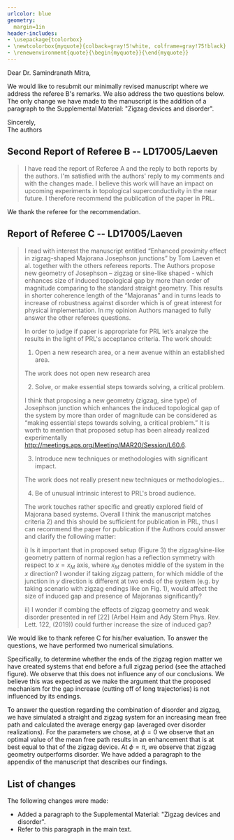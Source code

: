 ```yaml
---
urlcolor: blue
geometry:
  margin=1in
header-includes:
- \usepackage{tcolorbox}
- \newtcolorbox{myquote}{colback=gray!5!white, colframe=gray!75!black}
- \renewenvironment{quote}{\begin{myquote}}{\end{myquote}}
---
```


Dear Dr. Samindranath Mitra,

We would like to resubmit our minimally revised manuscript where we address the referee B's remarks.
We also address the two questions below.
The only change we have made to the manuscript is the addition of a paragraph to the Supplemental Material: "Zigzag devices and disorder".

Sincerely,  
The authors

## Second Report of Referee B -- LD17005/Laeven

> I have read the report of Referee A and the reply to both reports by the authors. I'm satisfied with the authors' reply to my comments and with the changes made. I believe this work will have an impact on upcoming experiments in topological superconductivity in the near future. I therefore recommend the publication of the paper in PRL.

We thank the referee for the recommendation.

## Report of Referee C -- LD17005/Laeven

> I read with interest the manuscript entitled “Enhanced proximity effect in zigzag-shaped Majorana Josephson junctions” by Tom Laeven et al. together with the others referees reports. The Authors propose new geometry of Josephson – zigzag or sine-like shaped - which enhances size of induced topological gap by more than order of magnitude comparing to the standard straight geometry. This results in shorter coherence length of the “Majoranas” and in turns leads to increase of robustness against disorder which is of great interest for physical implementation. In my opinion Authors managed to fully answer the other referees questions.
>
> In order to judge if paper is appropriate for PRL let’s analyze the results in the light of PRL's acceptance criteria. The work should:
>
> 1) Open a new research area, or a new avenue within an established area.
>
> The work does not open new research area
>
> 2) Solve, or make essential steps towards solving, a critical problem.
>
> I think that proposing a new geometry (zigzag, sine type) of Josephson junction which enhances the induced topological gap of the system by more than order of magnitude can be considered as “making essential steps towards solving, a critical problem.” It is worth to mention that proposed setup has been already realized experimentally http://meetings.aps.org/Meeting/MAR20/Session/L60.6.
>
> 3) Introduce new techniques or methodologies with significant impact.
>
> The work does not really present new techniques or methodologies...
>
> 4) Be of unusual intrinsic interest to PRL's broad audience.
>
> The work touches rather specific and greatly explored field of Majorana based systems.
> Overall I think the manuscript matches criteria 2) and this should be sufficient for publication in PRL, thus I can recommend the paper for publication if the Authors could answer and clarify the following matter:
>
> i) Is it important that in proposed setup (Figure 3) the zigzag/sine-like geometry pattern of normal region has a reflection symmetry with respect to $x=x_M$ axis, where $x_M$ denotes middle of the system in the $x$ direction? I wonder if taking zigzag pattern, for which middle of the junction in $y$ direction is different at two ends of the system (e.g. by taking scenario with zigzag endings like on Fig. 1), would affect the size of induced gap and presence of Majoranas significantly?
>
> ii) I wonder if combing the effects of zigzag geometry and weak disorder presented in ref [22] (Arbel Haim and Ady Stern Phys. Rev. Lett. 122, (2019)) could further increase the size of induced gap?

We would like to thank referee C for his/her evaluation. To answer the questions, we have performed two numerical simulations.

Specifically, to determine whether the ends of the zigzag region matter we have created systems that end before a full zigzag period (see the attached figure). We observe that this does not influence any of our conclusions. We believe this was expected as we make the argument that the proposed mechanism for the gap increase (cutting off of long trajectories) is not influenced by its endings.

To answer the question regarding the combination of disorder and zigzag, we have simulated a straight and zigzag system for an increasing mean free path and calculated the average energy gap (averaged over disorder realizations). For the parameters we chose, at $\phi=0$ we observe that an optimal value of the mean free path results in an enhancement that is at best equal to that of the zigzag device. At $\phi=\pi$, we observe that zigzag geometry outperforms disorder. We have added a paragraph to the appendix of the manuscript that describes our findings.

## List of changes

The following changes were made:

* Added a paragraph to the Supplemental Material: "Zigzag devices and disorder".
* Refer to this paragraph in the main text.
